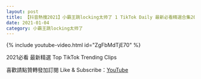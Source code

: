 ```yaml
---
layout: post
title: 【抖音熱搜2021】小霸王跳locking太帅了 1 TikTok Daily 最新必看精選合集2021 01 04
date: 2021-01-04
category: 小霸王跳locking太帅了
---
```


{% include youtube-video.html id="ZgFbMdTjE70" %}

2021必看 最新精選 Top TikTok Trending Clips

喜歡請點贊轉發加訂閱 Like & Subscribe：[YouTube](https://www.youtube.com/channel/UCAoR7VcanIPd04uEq_GIylA/videos)

